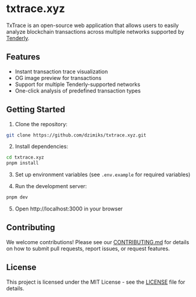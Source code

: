 # txtrace.xyz

TxTrace is an open-source web application that allows users to easily analyze blockchain transactions across multiple networks supported by [Tenderly](https://tenderly.co).

## Features

- Instant transaction trace visualization
- OG image preview for transactions
- Support for multiple Tenderly-supported networks
- One-click analysis of predefined transaction types

## Getting Started

1. Clone the repository:

```bash
git clone https://github.com/dzimiks/txtrace.xyz.git
```

2. Install dependencies:

```bash
cd txtrace.xyz
pnpm install
```

3. Set up environment variables (see `.env.example` for required variables)

4. Run the development server:

```bash
pnpm dev
```

5. Open http://localhost:3000 in your browser

## Contributing

We welcome contributions! Please see our [CONTRIBUTING.md](./CONTRIBUTING.md) for details on how to submit pull requests, report issues, or request features.

## License

This project is licensed under the MIT License - see the [LICENSE](./LICENSE) file for details.

